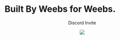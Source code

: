 # Built By Weebs for Weebs.

<p align='center'> Discord Invite</p> 
<p align="center"> 
    <a href="https://discord.gg/xHMyZHMr7k">
    <img src="https://invidget.switchblade.xyz/xHMyZHMr7k">
    </a>
</p>


